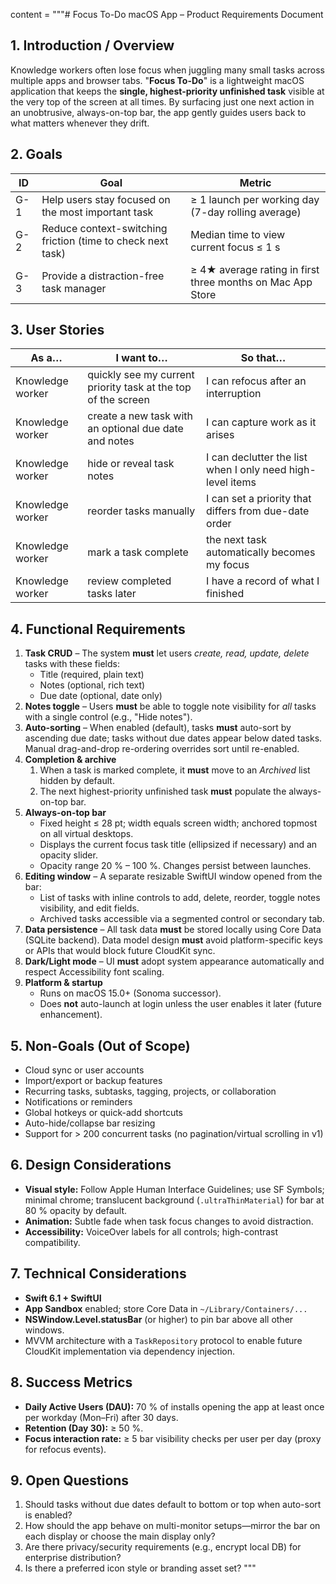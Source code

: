 content = """# Focus To-Do macOS App – Product Requirements Document

## 1. Introduction / Overview
Knowledge workers often lose focus when juggling many small tasks across multiple apps and browser tabs. "**Focus To-Do**" is a lightweight macOS application that keeps the **single, highest-priority unfinished task** visible at the very top of the screen at all times. By surfacing just one next action in an unobtrusive, always-on-top bar, the app gently guides users back to what matters whenever they drift.

## 2. Goals
| ID | Goal | Metric |
|----|------|--------|
| G-1 | Help users stay focused on the most important task | ≥ 1 launch per working day (7-day rolling average) |
| G-2 | Reduce context-switching friction (time to check next task) | Median time to view current focus ≤ 1 s |
| G-3 | Provide a distraction-free task manager | ≥ 4★ average rating in first three months on Mac App Store |

## 3. User Stories
| As a… | I want to… | So that… |
|-------|-----------|----------|
| Knowledge worker | quickly see my current priority task at the top of the screen | I can refocus after an interruption |
| Knowledge worker | create a new task with an optional due date and notes | I can capture work as it arises |
| Knowledge worker | hide or reveal task notes | I can declutter the list when I only need high-level items |
| Knowledge worker | reorder tasks manually | I can set a priority that differs from due-date order |
| Knowledge worker | mark a task complete | the next task automatically becomes my focus |
| Knowledge worker | review completed tasks later | I have a record of what I finished |

## 4. Functional Requirements
1. **Task CRUD** – The system **must** let users *create, read, update, delete* tasks with these fields:
   * Title (required, plain text)
   * Notes (optional, rich text)
   * Due date (optional, date only)
2. **Notes toggle** – Users **must** be able to toggle note visibility for *all* tasks with a single control (e.g., \"Hide notes\").
3. **Auto-sorting** – When enabled (default), tasks **must** auto-sort by ascending due date; tasks without due dates appear below dated tasks. Manual drag-and-drop re-ordering overrides sort until re-enabled.
4. **Completion & archive**
   1. When a task is marked complete, it **must** move to an *Archived* list hidden by default.
   2. The next highest-priority unfinished task **must** populate the always-on-top bar.
5. **Always-on-top bar**
   * Fixed height ≤ 28 pt; width equals screen width; anchored topmost on all virtual desktops.
   * Displays the current focus task title (ellipsized if necessary) and an opacity slider.
   * Opacity range 20 % – 100 %. Changes persist between launches.
6. **Editing window** – A separate resizable SwiftUI window opened from the bar:
   * List of tasks with inline controls to add, delete, reorder, toggle notes visibility, and edit fields.
   * Archived tasks accessible via a segmented control or secondary tab.
7. **Data persistence** – All task data **must** be stored locally using Core Data (SQLite backend). Data model design **must** avoid platform-specific keys or APIs that would block future CloudKit sync.
8. **Dark/Light mode** – UI **must** adopt system appearance automatically and respect Accessibility font scaling.
9. **Platform & startup**
   * Runs on macOS 15.0+ (Sonoma successor).
   * Does **not** auto-launch at login unless the user enables it later (future enhancement).

## 5. Non-Goals (Out of Scope)
* Cloud sync or user accounts
* Import/export or backup features
* Recurring tasks, subtasks, tagging, projects, or collaboration
* Notifications or reminders
* Global hotkeys or quick-add shortcuts
* Auto-hide/collapse bar resizing
* Support for > 200 concurrent tasks (no pagination/virtual scrolling in v1)

## 6. Design Considerations
* **Visual style:** Follow Apple Human Interface Guidelines; use SF Symbols; minimal chrome; translucent background (`.ultraThinMaterial`) for bar at 80 % opacity by default.
* **Animation:** Subtle fade when task focus changes to avoid distraction.
* **Accessibility:** VoiceOver labels for all controls; high-contrast compatibility.

## 7. Technical Considerations
* **Swift 6.1 + SwiftUI**
* **App Sandbox** enabled; store Core Data in `~/Library/Containers/...`
* **NSWindow.Level.statusBar** (or higher) to pin bar above all other windows.
* MVVM architecture with a `TaskRepository` protocol to enable future CloudKit implementation via dependency injection.

## 8. Success Metrics
* **Daily Active Users (DAU):** 70 % of installs opening the app at least once per workday (Mon–Fri) after 30 days.
* **Retention (Day 30):** ≥ 50 %.
* **Focus interaction rate:** ≥ 5 bar visibility checks per user per day (proxy for refocus events).

## 9. Open Questions
1. Should tasks without due dates default to bottom or top when auto-sort is enabled?
2. How should the app behave on multi-monitor setups—mirror the bar on each display or choose the main display only?
3. Are there privacy/security requirements (e.g., encrypt local DB) for enterprise distribution?
4. Is there a preferred icon style or branding asset set?
"""


